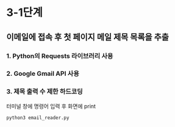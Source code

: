 # 3-1단계

## 이메일에 접속 후 첫 페이지 메일 제목 목록을 추출 

### 1. Python의 Requests 라이브러리 사용
### 2. Google Gmail API 사용
### 3. 제목 출력 수 제한 하드코딩

터미널 창에 명령어 입력 후 화면에 print
```zsh
python3 email_reader.py
```